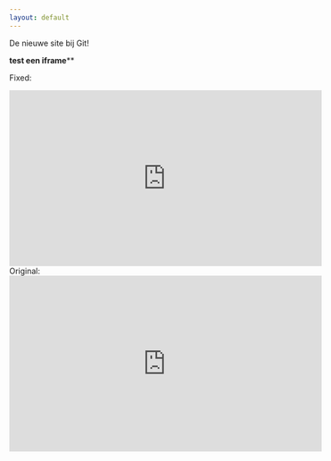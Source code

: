 ```yaml
---
layout: default
---
```


De nieuwe site bij Git!

**test een iframe****

Fixed:
<iframe width="560" height="315" src="http://www.youtube.com/embed/EKoxLxzWNOk" frameborder="0" allowfullscreen="allowfullscreen"></iframe>
Original:
<iframe width="560" height="315" src="http://www.youtube.com/embed/EKoxLxzWNOk" frameborder="0" allowfullscreen></iframe>
